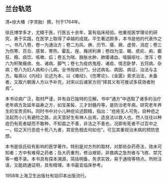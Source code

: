 ## 兰台轨范

清•徐大椿（字灵胎）撰，刊于1764年。

徐氏博学多才，尤精于医，行医五十余年，富有临床经验。他重视医学理论的研究，勇于实践，在医学上取得了卓越的成就。平生著述颇多，本书是他的代表作之一。书凡八卷，卷一为通治方；卷二为风、痹、历节、痿、厥、虚劳、消症；卷三为伤寒、百合、感冒、寒热、霍乱、痓、癃闭利淋；卷四为湿、暍、痎疟、痢、癫狂、癎、痰饮、咳嗽、疝；卷五为喘、臌胀水肿、肺痿诸血、噎膈呕吐、泄泻；卷六为积聚癥痞、虫、诸病、脚气；卷七为疫疠鬼痊、诸疸、情志卧梦、五窍病、杂病；卷八为妇人病和小儿病。全书按病分门，分述病名、病因、病证、治法与主方。每病以《内经》论述为本，以《难经》、《伤寒论》、《金匮》索求治法，未备者，又取六朝唐人方以予补充，对宋以后诸家方则“择其义有可推试多获效者附焉”。

本书论病广泛，取材严谨，并有自已独特的见解。书中“通方”中选取了诸多的治疗老年病方及延年益寿之方，如宝美髯、三才封髓丹等，是防治老年病，研究老年养生的宝贵资料。同时书中对小儿种痘论述颇精，指出：“痘疮无人可免，自种痘之法起而小儿有避险之路，此天意好生有神人出焉，造良法以救人也。然人往往以种痘仍有死者疑而不敢种，不知苗之不善，非法之不善也，况即有死者不过百中之一，较之天行恶痘十死八九者，其安危相去何如也”。可见其重视治未病的预防思想。

本书是徐氏较有影响的医学著作。特别是对方剂的取材，对那些杂药奇法，效未可知者；方中有难得之药者；及大药重剂，修治艰钜，非救病之急剂者与飞练、禁咒等一概不录。本书具有探本溯源，简括明备，务求实效，易于通晓等特点。所附注语，又能疏通证明，具有精理。本书最宜临床参考。

1958年上海卫生出版社有铅印本出版流行。
